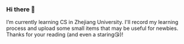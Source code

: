 ### Hi there 👋
I’m currently learning CS in Zhejiang University.
I'll record my learning process and upload some small items that may be useful for newbies.
Thanks for your reading (and even a staring😘)!

<!--
**OOtiss/OOtiss** is a ✨ _special_ ✨ repository because its `README.md` (this file) appears on your GitHub profile.

Here are some ideas to get you started:

- 🔭 I’m currently working on ...
- 🌱 I’m currently learning ...
- 👯 I’m looking to collaborate on ...
- 🤔 I’m looking for help with ...
- 💬 Ask me about ...
- 📫 How to reach me: ...
- 😄 Pronouns: ...
- ⚡ Fun fact: ...
-->
